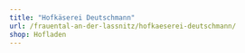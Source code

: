 ```yaml
---
title: "Hofkäserei Deutschmann"
url: /frauental-an-der-lassnitz/hofkaeserei-deutschmann/
shop: Hofladen
---
```


